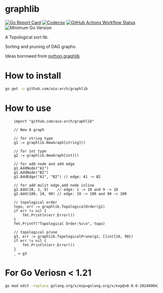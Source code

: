 # graphlib
[![Go Report Card](https://goreportcard.com/badge/github.com/aio-arch/graphlib)](https://goreportcard.com/report/github.com/aio-arch/graphlib)
[![Codecov](https://img.shields.io/codecov/c/github/aio-arch/graphlib?style=flat-square&logo=codecov)](https://app.codecov.io/gh/aio-arch/graphlib)
[![GitHub Actions Workflow Status](https://img.shields.io/github/actions/workflow/status/aio-arch/graphlib/go.yml)](https://github.com/aio-arch/graphlib/actions)
![Minimum Go Version](https://img.shields.io/badge/go-%3E%3D1.20-30dff3?style=flat-square&logo=go)

A Topological sort lib.

Sorting and pruning of DAG graphs.

Ideas borrowed from [python graphlib](https://github.com/python/cpython/blob/3.14/Lib/graphlib.py)

# How to install
```bash
go get -u github.com/aio-arch/graphlib
```

# How to use
```golang
    import "github.com/aio-arch/graphlib"

    // New A graph

	// for string type
	g1 := graphlib.NewGraph[string]()

	// for int type
	g2 := graphlib.NewGraph[int]()

	// for add node and add edge
	g1.AddNode("A1")
	g1.AddNode("B2")
	g1.AddEdge("A1", "B2") // edge: A1 -> B2

	// for add mulit edge,add node inline
	g2.Add(10, 1, 9)    // edge: 1 -> 10 and 9 -> 10
	g2.Add(100, 10, 90) // edge: 10 -> 100 and 90 -> 100

	// topological order
	topo, err := graphlib.TopologicalOrder(g1)
	if err != nil {
		fmt.Println(err.Error())
	}
	fmt.Printf("Topological Order:%v\n", topo)

	// topological prune
	g3, err := graphlib.TopologicalPrune(g2, []int{10, 90})
	if err != nil {
		fmt.Println(err.Error())
	}
	_ = g3

```


# For Go Veriosn < 1.21
```bash
go mod edit -replace golang.org/x/exp=golang.org/x/exp@v0.0.0-20240904232852-e7e105dedf7e
```

